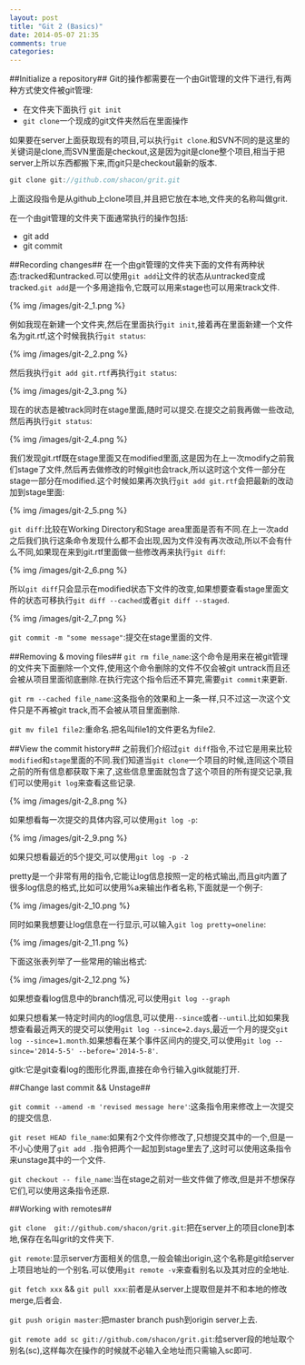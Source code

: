 ```yaml
---
layout: post
title: "Git 2 (Basics)"
date: 2014-05-07 21:35
comments: true
categories: 
---
```


##Initialize a repository##
Git的操作都需要在一个由Git管理的文件下进行,有两种方式使文件被git管理:

* 在文件夹下面执行 `git init`
* `git clone`一个现成的git文件夹然后在里面操作

如果要在server上面获取现有的项目,可以执行`git clone`.和SVN不同的是这里的关键词是clone,而SVN里面是checkout,这是因为git是clone整个项目,相当于把server上所以东西都搬下来,而git只是checkout最新的版本.

<!-- more -->

```java
git clone git://github.com/shacon/grit.git
```

上面这段指令是从github上clone项目,并且把它放在本地,文件夹的名称叫做grit.

在一个由git管理的文件夹下面通常执行的操作包括:

* git add 
* git commit


##Recording changes##
在一个由git管理的文件夹下面的文件有两种状态:tracked和untracked.可以使用`git add`让文件的状态从untracked变成tracked.`git add`是一个多用途指令,它既可以用来stage也可以用来track文件. 

 {% img /images/git-2_1.png %}
 
例如我现在新建一个文件夹,然后在里面执行`git init`,接着再在里面新建一个文件名为git.rtf,这个时候我执行`git status`:

 {% img /images/git-2_2.png %}
 
然后我执行`git add git.rtf`再执行`git status`:

 {% img /images/git-2_3.png %}
 
现在的状态是被track同时在stage里面,随时可以提交.在提交之前我再做一些改动,然后再执行`git status`:

 {% img /images/git-2_4.png %}
 
我们发现git.rtf既在stage里面又在modified里面,这是因为在上一次modify之前我们stage了文件,然后再去做修改的时候git也会track,所以这时这个文件一部分在stage一部分在modified.这个时候如果再次执行`git add git.rtf`会把最新的改动加到stage里面:

 {% img /images/git-2_5.png %}
 
`git diff`:比较在Working Directory和Stage area里面是否有不同.在上一次add之后我们执行这条命令发现什么都不会出现,因为文件没有再次改动,所以不会有什么不同,如果现在来到git.rtf里面做一些修改再来执行`git diff`:

 {% img /images/git-2_6.png %}
 
所以`git diff`只会显示在modified状态下文件的改变,如果想要查看stage里面文件的状态可移执行`git diff --cached`或者`git diff --staged`.

 {% img /images/git-2_7.png %}
 
`git commit -m "some message"`:提交在stage里面的文件.

##Removing & moving files##
`git rm file_name`:这个命令是用来在被git管理的文件夹下面删除一个文件,使用这个命令删除的文件不仅会被git untrack而且还会被从项目里面彻底删除.在执行完这个指令后还不算完,需要`git commit`来更新.

`git rm --cached file_name`:这条指令的效果和上一条一样,只不过这一次这个文件只是不再被git track,而不会被从项目里面删除.

`git mv file1 file2`:重命名.把名叫file1的文件更名为file2.

##View the commit history##
之前我们介绍过`git diff`指令,不过它是用来比较`modified`和`stage`里面的不同.我们知道当`git clone`一个项目的时候,连同这个项目之前的所有信息都获取下来了,这些信息里面就包含了这个项目的所有提交记录,我们可以使用`git log`来查看这些记录.

 {% img /images/git-2_8.png %}
 
如果想看每一次提交的具体内容,可以使用`git log -p`:

 {% img /images/git-2_9.png %}
 
如果只想看最近的5个提交,可以使用`git log -p -2`

pretty是一个非常有用的指令,它能让log信息按照一定的格式输出,而且git内置了很多log信息的格式,比如可以使用%a来输出作者名称,下面就是一个例子:

 {% img /images/git-2_10.png %}
 
同时如果我想要让log信息在一行显示,可以输入`git log pretty=oneline`:

 {% img /images/git-2_11.png %}

下面这张表列举了一些常用的输出格式:

 {% img /images/git-2_12.png %}
 
如果想查看log信息中的branch情况,可以使用`git log --graph`

如果只想看某一特定时间内的log信息,可以使用`--since`或者`--until`.比如如果我想查看最近两天的提交可以使用`git log --since=2.days`,最近一个月的提交`git log --since=1.month`.如果想看在某个事件区间内的提交,可以使用`git log --since='2014-5-5' --before='2014-5-8'`.

gitk:它是git查看log的图形化界面,直接在命令行输入gitk就能打开.
 
##Change last commit && Unstage##

`git commit --amend -m 'revised message here'`:这条指令用来修改上一次提交的提交信息.

`git reset HEAD file_name`:如果有2个文件你修改了,只想提交其中的一个,但是一不小心使用了`git add .`指令把两个一起加到stage里去了,这时可以使用这条指令来unstage其中的一个文件.

`git checkout -- file_name`:当在stage之前对一些文件做了修改,但是并不想保存它们,可以使用这条指令还原.

##Working with remotes##

`git clone  git://github.com/shacon/grit.git`:把在server上的项目clone到本地,保存在名叫grit的文件夹下.

`git remote`:显示server方面相关的信息,一般会输出origin,这个名称是git给server上项目地址的一个别名.可以使用`git remote -v`来查看别名以及其对应的全地址.

`git fetch xxx` && `git pull xxx`:前者是从server上提取但是并不和本地的修改merge,后者会.

`git push origin master`:把master branch push到origin server上去.

`git remote add sc git://github.com/shacon/grit.git`:给server段的地址取个别名(sc),这样每次在操作的时候就不必输入全地址而只需输入sc即可.